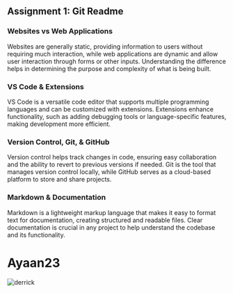 ## Assignment 1: Git Readme

### Websites vs Web Applications

Websites are generally static, providing information to users without requiring much interaction, while web applications are dynamic and allow user interaction through forms or other inputs. Understanding the difference helps in determining the purpose and complexity of what is being built.

### VS Code & Extensions

VS Code is a versatile code editor that supports multiple programming languages and can be customized with extensions. Extensions enhance functionality, such as adding debugging tools or language-specific features, making development more efficient.

### Version Control, Git, & GitHub

Version control helps track changes in code, ensuring easy collaboration and the ability to revert to previous versions if needed. Git is the tool that manages version control locally, while GitHub serves as a cloud-based platform to store and share projects.

### Markdown & Documentation

Markdown is a lightweight markup language that makes it easy to format text for documentation, creating structured and readable files. Clear documentation is crucial in any project to help understand the codebase and its functionality.

# Ayaan23

![derrick](https://upload.wikimedia.org/wikipedia/commons/thumb/0/06/Derrick_Rose_03.jpg/1200px-Derrick_Rose_03.jpg)
